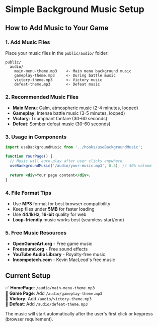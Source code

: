 # Simple Background Music Setup

## How to Add Music to Your Game

### 1. Add Music Files
Place your music files in the `public/audio/` folder:

```
public/
  audio/
    main-menu-theme.mp3    <- Main menu background music
    gameplay-theme.mp3     <- During battle music  
    victory-theme.mp3      <- Victory music
    defeat-theme.mp3       <- Defeat music
```

### 2. Recommended Music Files
- **Main Menu**: Calm, atmospheric music (2-4 minutes, looped)
- **Gameplay**: Intense battle music (3-5 minutes, looped)  
- **Victory**: Triumphant fanfare (30-60 seconds)
- **Defeat**: Somber defeat music (30-60 seconds)

### 3. Usage in Components
```jsx
import useBackgroundMusic from '../hooks/useBackgroundMusic';

function YourPage() {
  // Music will auto-play after user clicks anywhere
  useBackgroundMusic('/audio/your-music.mp3', 0.3); // 30% volume
  
  return <div>Your page content</div>;
}
```

### 4. File Format Tips
- Use **MP3** format for best browser compatibility
- Keep files under **5MB** for faster loading
- Use **44.1kHz, 16-bit** quality for web
- **Loop-friendly** music works best (seamless start/end)

### 5. Free Music Resources
- **OpenGameArt.org** - Free game music
- **Freesound.org** - Free sound effects
- **YouTube Audio Library** - Royalty-free music
- **Incompetech.com** - Kevin MacLeod's free music

## Current Setup
✅ **HomePage**: `/audio/main-menu-theme.mp3`  
🔄 **Game Page**: Add `/audio/gameplay-theme.mp3`  
🔄 **Victory**: Add `/audio/victory-theme.mp3`  
🔄 **Defeat**: Add `/audio/defeat-theme.mp3`

The music will start automatically after the user's first click or keypress (browser requirement).

